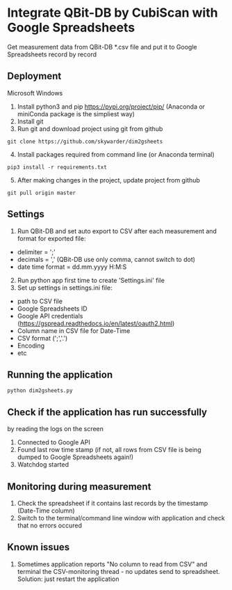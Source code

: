 # Integrate QBit-DB by CubiScan with Google Spreadsheets

Get measurement data from QBit-DB *.csv file and put it to Google Spreadsheets record by record

## Deployment

Microsoft Windows
1. Install python3 and pip https://pypi.org/project/pip/ (Anaconda or miniConda package is the simpliest way)
2. Install git
3. Run git and download project using git from github
```
git clone https://github.com/skywarder/dim2gsheets
```
4. Install packages required from command line (or Anaconda terminal)
```
pip3 install -r requirements.txt
```
5. After making changes in the project, update project from github
```
git pull origin master
```
## Settings
1. Run QBit-DB and set auto export to CSV after each measurement and format for exported file:
 - delimiter = ';'
 - decimals = ','  (QBit-DB use only comma, cannot switch to dot)
 - date time format = dd.mm.yyyy H:M:S
2. Run python app first time to create 'Settings.ini' file
3. Set up settings in settings.ini file:
 - path to CSV file
 - Google Spreadsheets ID
 - Google API credentials (https://gspread.readthedocs.io/en/latest/oauth2.html)
 - Column name in CSV file for Date-Time
 - CSV format (';','.')
 - Encoding
 - etc
 
## Running the application
```
python dim2gsheets.py
```

## Check if the application has run successfully 
by reading the logs on the screen
1. Connected to Google API 
2. Found last row time stamp (if not, all rows from CSV file is being dumped to Google Spreadsheets again!)
3. Watchdog started

## Monitoring during measurement
1. Check the spreadsheet if it contains last records by the timestamp (Date-Time column)
2. Switch to the terminal/command line window with application and check that no errors occured

## Known issues
1. Sometimes application reports "No column to read from CSV" and terminal the CSV-monitoring thread - no updates send to spreadsheet.
Solution: just restart the application 
